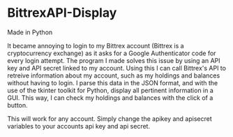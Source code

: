 # BittrexAPI-Display
Made in Python

It became annoying to login to my Bittrex account (Bittrex is a cryptocurrency exchange) as it asks for a Google Authenticator code for every login attempt. The program I made solves this issue by using an API key and API secret linked to my account. Using this I can call Bittrex's API to retreive information about my account, such as my holdings and balances without having to login. I parse this data in the JSON format, and with the use of the tkinter toolkit for Python, display all pertinent information in a GUI. This way, I can check my holdings and balances with the click of a button. 

This will work for any account. Simply change the apikey and apisecret variables to your accounts api key and api secret.
